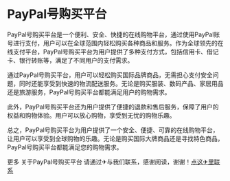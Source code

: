 # PayPal号购买平台

PayPal号购买平台是一个便利、安全、快捷的在线购物平台，通过使用PayPal账号进行支付，用户可以在全球范围内轻松购买各种商品和服务。作为全球领先的在线支付平台，PayPal号购买平台为用户提供了多种支付方式，包括信用卡、借记卡、银行转账等，满足了不同用户的支付需求。

通过PayPal号购买平台，用户可以轻松购买国际品牌商品，无需担心支付安全问题，同时还能享受到快速的物流配送服务。无论是购买服装、数码产品、家居用品还是旅游服务，PayPal号购买平台都能满足用户的购物需求。

此外，PayPal号购买平台还为用户提供了便捷的退款和售后服务，保障了用户的权益和购物体验。用户可以放心购物，享受到无忧的购物乐趣。

总之，PayPal号购买平台为用户提供了一个安全、便捷、可靠的在线购物平台，让用户可以享受到全球购物的乐趣。无论是购买国际大牌商品还是寻找特色商品，PayPal号购买平台都能满足您的购物需求。

更多 关于PayPal号购买平台 请通过✈与我们联系，感谢阅读，谢谢！[点这✈里联系](https://1.k02.cc)